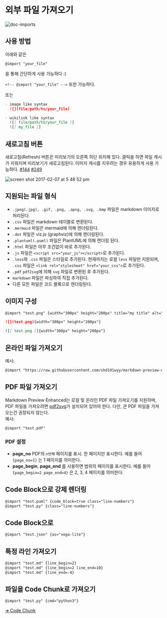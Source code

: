 # 외부 파일 가져오기

![doc-imports](https://cloud.githubusercontent.com/assets/1908863/22716507/f352a4b6-ed5b-11e6-9bac-88837f111de0.gif)

## 사용 방법

아래와 같은

`@import "your_file"`

을 통해 간단하게 사용 가능하다 :)

`<!-- @import "your_file" -->` 또한 가능하다.

또는

```markdown
- image like syntax
  ![](file/path/to/your_file)

- wikilink like syntax
  ![[ file/path/to/your_file ]]
  ![[ my_file ]]
```

## 새로고침 버튼

새로고침(Refresh) 버튼은 미리보기의 오른쪽 하단 위치해 있다. 클릭을 하면 파일 캐시가 지워지며 미리보기가 새로고침된다.
이미지 캐시를 지우려는 경우 유용하게 사용 가능하다. [#144](https://github.com/shd101wyy/markdown-preview-enhanced/issues/144) [#249](https://github.com/shd101wyy/markdown-preview-enhanced/issues/249)

![screen shot 2017-02-07 at 5 48 52 pm](https://cloud.githubusercontent.com/assets/1908863/22716917/c7088ae0-ed5d-11e6-8db9-e1ab035a3a2b.png)

## 지원되는 파일 형식

- `.jpeg(.jpg), .gif, .png, .apng, .svg, .bmp` 파일은 markdown 이미지로 처리된다.
- `.csv` 파일은 markdown 테이블로 변환된다.
- `.mermaid` 파일은 mermaid에 의해 렌더링된다.
- `.dot` 파일은 viz.js (graphviz)에 의해 렌더링된다.
- `.plantuml(.puml)` 파일은 PlantUML에 의해 렌더링 된다.
- `.html` 파일은 아무 조건없이 바로 추가된다.
- `.js` 파일은 `<script src="your_js"></script>`로 추가된다.
- `.less`와 `.css` 파일은 스타일로 추가된다. 현재까지는 로컬 `less` 파일만 지원되며, `.css` 파일은 `<link rel="stylesheet" href="your_css">`로 추가된다.
- `.pdf` `pdf2svg`에 의해 `svg` 파일로 변환된 후 추가된다.
- `markdown` 파일은 파싱하여 직접 추가된다.
- 다른 모든 파일은 코드 블록으로 렌더링된다.

## 이미지 구성

```markdown
@import "test.png" {width="300px" height="200px" title="my title" alt="my alt"}

![](test.png){width="300px" height="200px"}

![[ test.png ]]{width="300px" height="200px"}
```

## 온라인 파일 가져오기

예시:

```markdown
@import "https://raw.githubusercontent.com/shd101wyy/markdown-preview-enhanced/master/LICENSE.md"
```

## PDF 파일 가져오기

Markdown Preview Enhanced는 로컬 및 온라인 PDF 파일 가져오기를 지원하며, PDF 파일을 가져오려면 [pdf2svg](extra.md)가 설치되어 있어야 한다. 다만, 큰 PDF 파일을 가져오는건 권장되지 않는다.  
예시:

```markdown
@import "test.pdf"
```

### PDF 설정

- **page_no**
  PDF의 `n번째` 페이지를 표시. 한 페이지만 표시한다. 예를 들어 `{page_no=1}` 는 1 페이지를 의미한다.
- **page_begin**, **page_end**
  를 사용하면 범위의 페이지를 표시한다. 예를 들어 `{page_begin=2 page_end=4}` 은 2, 3, 4 페이지를 의미한다.

## Code Block으로 강제 렌더링

```markdown
@import "test.puml" {code_block=true class="line-numbers"}
@import "test.py" {class="line-numbers"}
```

## Code Block으로

```markdown
@import "test.json" {as="vega-lite"}
```

## 특정 라인 가져오기

```markdown
@import "test.md" {line_begin=2}
@import "test.md" {line_begin=2 line_end=10}
@import "test.md" {line_end=-4}
```

## 파일을 Code Chunk로 가져오기

```markdown
@import "test.py" {cmd="python3"}
```

[➔ Code Chunk](ko-kr/code-chunk.md)
